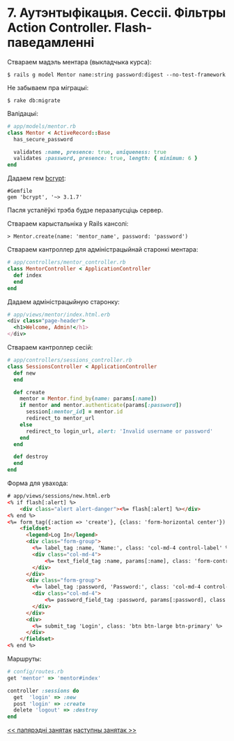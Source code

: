 # 7. Аутэнтыфікацыя. Сессіі. Фільтры Action Controller. Flash-паведамленні

Ствараем мадэль ментара (выкладчыка курса):

    $ rails g model Mentor name:string password:digest --no-test-framework

Не забываем пра міграцыі:

    $ rake db:migrate

Валідацыі:
 
```ruby   
# app/models/mentor.rb
class Mentor < ActiveRecord::Base
  has_secure_password

  validates :name, presence: true, uniqueness: true
  validates :password, presence: true, length: { minimum: 6 }
end
```

Дадаем гем [bcrypt](https://github.com/codahale/bcrypt-ruby):

    #Gemfile
    gem 'bcrypt', '~> 3.1.7'

Пасля усталёўкі трэба будзе перазапусціць сервер.

Ствараем карыстальніка у Rails кансолі:

    > Mentor.create(name: 'mentor_name', password: 'password')

Ствараем кантроллер для адміністрацыйнай старонкі ментара:

```ruby
# app/controllers/mentor_controller.rb
class MentorController < ApplicationController
  def index
  end
end
```

Дадаем адміністрацыйную старонку:

```ruby
# app/views/mentor/index.html.erb
<div class="page-header">
  <h1>Welcome, Admin!</h1>
</div>
```

Ствараем кантроллер сесій:

```ruby
# app/controllers/sessions_controller.rb
class SessionsController < ApplicationController
  def new
  end

  def create
    mentor = Mentor.find_by(name: params[:name])
    if mentor and mentor.authenticate(params[:password])
      session[:mentor_id] = mentor.id
      redirect_to mentor_url
    else
      redirect_to login_url, alert: 'Invalid username or password'
    end
  end

  def destroy
  end
end
```

Форма для увахода:

```html
# app/views/sessions/new.html.erb
<% if flash[:alert] %>
    <div class="alert alert-danger"><%= flash[:alert] %></div>
<% end %>
<%= form_tag({:action => 'create'}, {class: 'form-horizontal center'}) do %>
    <fieldset>
      <legend>Log In</legend>
      <div class="form-group">
        <%= label_tag :name, 'Name:', class: 'col-md-4 control-label' %>
        <div class="col-md-4">
            <%= text_field_tag :name, params[:name], class: 'form-control' %>
        </div>
      </div>
      <div class="form-group">
        <%= label_tag :password, 'Password:', class: 'col-md-4 control-label' %>
        <div class="col-md-4">
            <%= password_field_tag :password, params[:password], class: 'form-control' %>
        </div>
      </div>
      <div>
        <%= submit_tag 'Login', class: 'btn btn-large btn-primary' %>
      </div>
    </fieldset>
<% end %>
```

Маршруты:

```ruby
# config/routes.rb
get 'mentor' => 'mentor#index'

controller :sessions do
  get  'login' => :new
  post 'login' => :create
  delete 'logout' => :destroy
end
```

[<< папярэдні занятак](6_lecture.md)
[наступны занятак >>](8_lecture.md)
